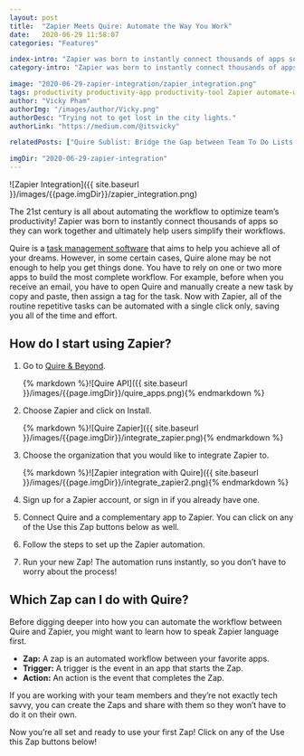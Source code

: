 ```yaml
---
layout: post
title:  "Zapier Meets Quire: Automate the Way You Work"
date:   2020-06-29 11:58:07
categories: "Features"

index-intro: "Zapier was born to instantly connect thousands of apps so they can work together and ultimately help users simplify their workflows. Integrate Zapier to your Quire projects to optimize the way you work."
category-intro: "Zapier was born to instantly connect thousands of apps so they can work together and ultimately help users simplify their workflows. Integrate Zapier to your Quire projects to optimize the way you work."

image: "2020-06-29-zapier-integration/zapier_integration.png"
tags: productivity productivity-app productivity-tool Zapier automate-workflow Zapier-integration increase-productivity remote-team to-do-list-app working-remotely remote-teams task-management task-management-software project-management-software productivity-tips to-do-list task-list
author: "Vicky Pham"
authorImg: "/images/author/Vicky.png"
authorDesc: "Trying not to get lost in the city lights."
authorLink: "https://medium.com/@itsvicky"

relatedPosts: ["Quire Sublist: Bridge the Gap between Team To Do Lists and Personal Productivity", "A Closer Look at Quire Redesigned My Tasks II", "Quire Peekaboo and GTD Methodology: A Miracle for Your Productivity Hack"]

imgDir: "2020-06-29-zapier-integration"
---
```


![Zapier Integration]({{ site.baseurl }}/images/{{page.imgDir}}/zapier_integration.png)

The 21st century is all about automating the workflow to optimize team’s productivity! Zapier was born to instantly connect thousands of apps so they can work together and ultimately help users simplify their workflows. 

Quire is a [task management software](https://quire.io/compare/best-task-management-software-for-creative-teams) that aims to help you achieve all of your dreams. However, in some certain cases, Quire alone may be not enough to help you get things done. You have to rely on one or two more apps to build the most complete workflow. For example, before when you receive an email, you have to open Quire and manually create a new task by copy and paste, then assign a tag for the task. Now with Zapier, all of the routine repetitive tasks can be automated with a single click only, saving you all of the time and effort. 

## How do I start using Zapier?

1. Go to [Quire & Beyond](https://quire.io/apps).
	<div style="max-width: 600px; max-height: 454px; margin: 0 auto;">
	{% markdown %}![Quire API]({{ site.baseurl }}/images/{{page.imgDir}}/quire_apps.png){% endmarkdown %}
	</div>

1.  Choose Zapier and click on Install.
	<div style="max-width: 600px; max-height: 454px; margin: 0 auto;">
	{% markdown %}![Quire Zapier]({{ site.baseurl }}/images/{{page.imgDir}}/integrate_zapier.png){% endmarkdown %}
	</div>

1. Choose the organization that you would like to integrate Zapier to.
	<div style="max-width: 600px; max-height: 454px; margin: 0 auto;">
	{% markdown %}![Zapier integration with Quire]({{ site.baseurl }}/images/{{page.imgDir}}/integrate_zapier2.png){% endmarkdown %}
	</div>

1. Sign up for a Zapier account, or sign in if you already have one.

1. Connect Quire and a complementary app to Zapier. You can click on any of the Use this Zap buttons below as well.

1. Follow the steps to set up the Zapier automation.

1. Run your new Zap! The automation runs instantly, so you don’t have to worry about the process!

## Which Zap can I do with Quire?

Before digging deeper into how you can automate the workflow between Quire and Zapier, you might want to learn how to speak Zapier language first. 

* **Zap:** A zap is an automated workflow between your favorite apps. 
* **Trigger:** A trigger is the event in an app that starts the Zap. 
* **Action:** An action is the event that completes the Zap. 

If you are working with your team members and they’re not exactly tech savvy, you can create the Zaps and share with them so they won’t have to do it on their own. 

Now you’re all set and ready to use your first Zap! Click on any of the Use this Zap buttons below! 


[jekyll]:      http://jekyllrb.com
[jekyll-gh]:   https://github.com/jekyll/jekyll
[jekyll-help]: https://github.com/jekyll/jekyll-help